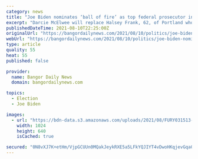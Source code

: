 ```yaml
---
category: news
title: "Joe Biden nominates ‘ball of fire’ as top federal prosecutor in Maine"
excerpt: "Darcie McElwee will replace Halsey Frank, 62, of Portland who resigned in February after working in the office for more than two decades."
publishedDateTime: 2021-08-10T22:25:00Z
originalUrl: "https://bangordailynews.com/2021/08/10/politics/joe-biden-nominates-ball-of-fire-as-top-federal-prosecutor-in-maine/"
webUrl: "https://bangordailynews.com/2021/08/10/politics/joe-biden-nominates-ball-of-fire-as-top-federal-prosecutor-in-maine/"
type: article
quality: 55
heat: 55
published: false

provider:
  name: Bangor Daily News
  domain: bangordailynews.com

topics:
  - Election
  - Joe Biden

images:
  - url: "https://bdn-data.s3.amazonaws.com/uploads/2021/08/FURY031513-e1628633365661.jpeg"
    width: 1024
    height: 640
    isCached: true

secured: "0N8vXJ7K+etHm/VjpGCUUn0MQakJeykRXE5a5LFkYQJIYT4vDwoHKqjevGqa0EbRiEamJmPG1CADUp6KFmcqve80Wd5mBINb19q3O3An1yovAjC7cuLmfED01Qwfm7GSGMog/AyC9YDq8MbRfUKSv/vgpBafQeY2vtotK3hz6h29D2p640HH/zIC3q6y2+m9pg0ZCxb9w7bH7MyJQw+SF5jLTSBOc9SsKZBHpWWhn9S/Ii7b5I27kS/d+3U25jbAyJp+5LssEm96BgGnH52PGCDLec5uBjSWUTX2Ig1Jyy5h0WC9npCaKjk75bzxNBA0+UKYKkWsqX9CrCMQu64+FAkVVN9vFVBtQSVFTvvZKtM=;ppb9W/y4PCq2sQz6YimRuQ=="
---
```


